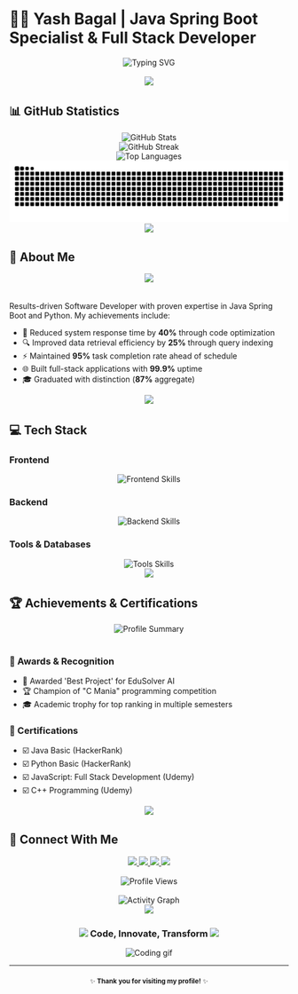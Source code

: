# 👨‍💻 Yash Bagal | Java Spring Boot Specialist & Full Stack Developer

<div align="center">
  <img src="https://readme-typing-svg.demolab.com?font=Fira+Code&weight=600&size=28&duration=3000&pause=1000&color=F7F7F7&center=true&vCenter=true&random=false&width=435&lines=Java+Spring+Boot+Expert;Full+Stack+Developer;Problem+Solver;Code+Optimizer;API+Designer" alt="Typing SVG" />
</div>

<br>

<div align="center">
  <img src="https://user-images.githubusercontent.com/73097560/115834477-dbab4500-a447-11eb-908a-139a6edaec5c.gif">
</div>

## 📊 GitHub Statistics

<!-- Mobile-First Stats Layout -->
<div align="center">
  <picture>
    <source media="(max-width: 768px)" srcset="https://github-readme-stats.vercel.app/api?username=yash1648&show_icons=true&theme=tokyonight&hide_border=true&count_private=true">
    <img src="https://github-readme-stats.vercel.app/api?username=yash1648&show_icons=true&theme=tokyonight&hide_border=true&count_private=true" height="150" alt="GitHub Stats" />
  </picture>
</div>

<div align="center">
  <picture>
    <source media="(max-width: 768px)" srcset="https://github-readme-streak-stats.herokuapp.com/?user=yash1648&theme=tokyonight&hide_border=true">
    <img src="https://github-readme-streak-stats.herokuapp.com/?user=yash1648&theme=tokyonight&hide_border=true" height="150" alt="GitHub Streak" />
  </picture>
</div>

<div align="center">
  <picture>
    <source media="(max-width: 768px)" srcset="https://github-readme-stats.vercel.app/api/top-langs/?username=yash1648&layout=compact&theme=tokyonight&hide_border=true&card_width=350">
    <img src="https://github-readme-stats.vercel.app/api/top-langs/?username=yash1648&layout=compact&theme=tokyonight&hide_border=true" height="150" alt="Top Languages" />
  </picture>
</div>

<!-- Snake Animation - Mobile Responsive -->
<div align="center">
  <picture>
    <source media="(max-width: 768px)" srcset="https://raw.githubusercontent.com/platane/snk/output/github-contribution-grid-snake-dark.svg">
    <img src="https://raw.githubusercontent.com/platane/snk/output/github-contribution-grid-snake-dark.svg" alt="Snake Animation" style="max-width: 100%; height: auto;">
  </picture>
</div>

<div align="center">
  <img src="https://user-images.githubusercontent.com/73097560/115834477-dbab4500-a447-11eb-908a-139a6edaec5c.gif">
</div>

## 🚀 About Me

<!-- Mobile-Responsive Layout -->
<div align="center">
  <img src="https://raw.githubusercontent.com/TheDudeThatCode/TheDudeThatCode/master/Assets/Developer.gif" width="250" style="max-width: 100%; height: auto;">
</div>

<br>

Results-driven Software Developer with proven expertise in Java Spring Boot and Python. My achievements include:

- 🔭 Reduced system response time by **40%** through code optimization
- 🔍 Improved data retrieval efficiency by **25%** through query indexing
- ⚡ Maintained **95%** task completion rate ahead of schedule
- 🌐 Built full-stack applications with **99.9%** uptime
- 🎓 Graduated with distinction (**87%** aggregate)

<div align="center">
  <img src="https://user-images.githubusercontent.com/73097560/115834477-dbab4500-a447-11eb-908a-139a6edaec5c.gif">
</div>

## 💻 Tech Stack

<!-- Mobile-First Tech Stack -->
### Frontend
<div align="center">
  <img src="https://skillicons.dev/icons?i=react,html,css,bootstrap,js&theme=dark&perline=3" alt="Frontend Skills" />
</div>

### Backend
<div align="center">
  <img src="https://skillicons.dev/icons?i=java,spring,python,django,flask&theme=dark&perline=3" alt="Backend Skills" />
</div>

### Tools & Databases
<div align="center">
  <img src="https://skillicons.dev/icons?i=git,mysql,postgres,postman,vscode&theme=dark&perline=3" alt="Tools Skills" />
</div>

<div align="center">
  <img src="https://user-images.githubusercontent.com/73097560/115834477-dbab4500-a447-11eb-908a-139a6edaec5c.gif">
</div>

## 🏆 Achievements & Certifications

<div align="center">
  <picture>
    <source media="(max-width: 768px)" srcset="https://github-profile-summary-cards.vercel.app/api/cards/profile-details?username=yash1648&theme=tokyonight">
    <img src="https://github-profile-summary-cards.vercel.app/api/cards/profile-details?username=yash1648&theme=tokyonight" alt="Profile Summary" style="max-width: 100%; height: auto;" />
  </picture>
</div>

<br>

### 🏅 Awards & Recognition
- 🥇 Awarded 'Best Project' for EduSolver AI
- 🏆 Champion of "C Mania" programming competition
- 🎓 Academic trophy for top ranking in multiple semesters

### 📜 Certifications
- ☑️ Java Basic (HackerRank)
- ☑️ Python Basic (HackerRank)
- ☑️ JavaScript: Full Stack Development (Udemy)
- ☑️ C++ Programming (Udemy)

<div align="center">
  <img src="https://user-images.githubusercontent.com/73097560/115834477-dbab4500-a447-11eb-908a-139a6edaec5c.gif">
</div>

## 🔗 Connect With Me

<div align="center">
  <a href="mailto:yashbagal623@gmail.com">
    <img src="https://img.shields.io/badge/Gmail-D14836?style=for-the-badge&logo=gmail&logoColor=white" />
  </a>
  <a href="https://linkedin.com/in/yashbagal666">
    <img src="https://img.shields.io/badge/LinkedIn-0077B5?style=for-the-badge&logo=linkedin&logoColor=white" />
  </a>
  <a href="https://github.com/yash1648">
    <img src="https://img.shields.io/badge/GitHub-100000?style=for-the-badge&logo=github&logoColor=white" />
  </a>
  <a href="https://yash-bagal-portfolio.vercel.app/">
    <img src="https://img.shields.io/badge/Portfolio-1E88E5?style=for-the-badge&logo=safari&logoColor=white" />
  </a>
</div>

<br>

<div align="center">
  <img src="https://komarev.com/ghpvc/?username=yash1648&style=for-the-badge&color=0e75b6" alt="Profile Views" />
</div>

<br>

<!-- Activity Graph - Mobile Responsive -->
<div align="center">
  <picture>
    <source media="(max-width: 768px)" srcset="https://github-readme-activity-graph.vercel.app/graph?username=yash1648&theme=tokyo-night&hide_border=true&area=true">
    <img src="https://github-readme-activity-graph.vercel.app/graph?username=yash1648&theme=tokyo-night&hide_border=true" alt="Activity Graph" style="max-width: 100%; height: auto;">
  </picture>
</div>

<div align="center">
  <img src="https://user-images.githubusercontent.com/73097560/115834477-dbab4500-a447-11eb-908a-139a6edaec5c.gif">
</div>

<div align="center">
  <h3>
    <img src="https://media.giphy.com/media/QTfX9Ejfra3ZmNxh6B/giphy.gif" width="30">
    Code, Innovate, Transform
    <img src="https://media.giphy.com/media/QTfX9Ejfra3ZmNxh6B/giphy.gif" width="30">
  </h3>
</div>

<div align="center">
  <img src="https://media.giphy.com/media/L1R1tvI9svkIWwpVYr/giphy.gif" alt="Coding gif" style="max-width: 100%; height: auto; max-height: 250px;">
</div>

---

<div align="center">
  <sub>✨ <strong>Thank you for visiting my profile!</strong> ✨</sub>
</div>
